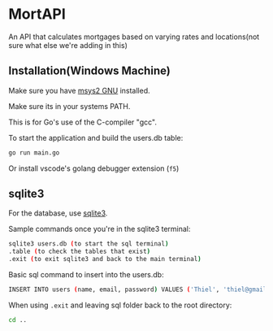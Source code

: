 # MortAPI
An API that calculates mortgages based on varying rates and locations(not sure what else we're adding in this)

## Installation(Windows Machine)
 
Make sure you have [msys2 GNU](https://www.msys2.org/) installed.
 
Make sure its in your systems PATH. 

This is for Go's use of the C-compiler "gcc".

To start the application and build the users.db table: 

```sh
go run main.go
```

Or install vscode's golang debugger extension (`f5`)

## sqlite3

For the database, use [sqlite3](https://www.sqlite.org/download.html). 

Sample commands once you're in the sqlite3 terminal:

```sh
sqlite3 users.db (to start the sql terminal)
.table (to check the tables that exist)
.exit (to exit sqlite3 and back to the main terminal)
``` 

Basic sql command to insert into the users.db:
```sh
INSERT INTO users (name, email, password) VALUES ('Thiel', 'thiel@gmail.com', 'password'); 
```

When using `.exit` and leaving sql folder back to the root directory:
```sh
cd ..
``` 
 
